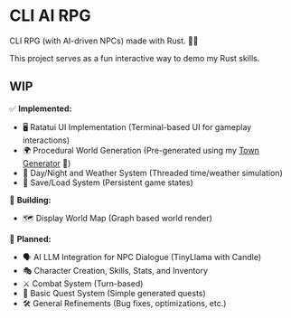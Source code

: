 # CLI AI RPG
CLI RPG (with AI-driven NPCs) made with Rust. 🧙‍♂️

This project serves as a fun interactive way to demo my Rust skills.

## WIP

✅ **Implemented:** 

- 🖥️ Ratatui UI Implementation (Terminal-based UI for gameplay interactions)
- 🌍 Procedural World Generation (Pre-generated using my [Town Generator](https://github.com/hexensemble/town-generator) 🏰)
- 🌙 Day/Night and Weather System (Threaded time/weather simulation)
- 💾 Save/Load System (Persistent game states)
  
🔧 **Building:**

- 🗺️ Display World Map (Graph based world render) 

📌 **Planned:**

- 🗣️ AI LLM Integration for NPC Dialogue (TinyLlama with Candle)
- 🎭 Character Creation, Skills, Stats, and Inventory
- ⚔️ Combat System (Turn-based)
- 📜 Basic Quest System (Simple generated quests)
- 🛠️ General Refinements (Bug fixes, optimizations, etc.)
